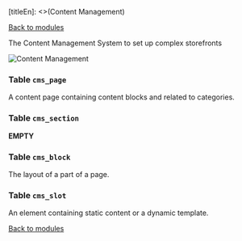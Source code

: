 [titleEn]: <>(Content Management)

[Back to modules](./../10-modules.md)

The Content Management System to set up complex storefronts

![Content Management](./dist/erd-shopware-core-content-cms.png)


### Table `cms_page`

A content page containing content blocks and related to categories.


### Table `cms_section`

__EMPTY__


### Table `cms_block`

The layout of a part of a page.


### Table `cms_slot`

An element containing static content or a dynamic template.


[Back to modules](./../10-modules.md)
